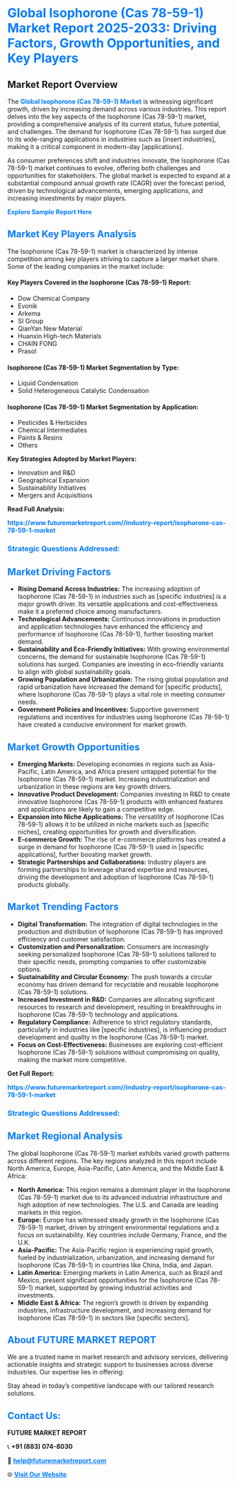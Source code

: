 <h1 style="color: #007BFF;">Global Isophorone (Cas 78-59-1) Market Report 2025-2033: Driving Factors, Growth Opportunities, and Key Players</h1>

<section id="overview">
<h2>Market Report Overview</h2>
<p>The <a href="https://www.futuremarketreport.com//industry-report/isophorone-cas-78-59-1-market" style="color: #007BFF; text-decoration: none;"><strong>Global Isophorone (Cas 78-59-1) Market</strong></a> is witnessing significant growth, driven by increasing demand across various industries. This report delves into the key aspects of the Isophorone (Cas 78-59-1) market, providing a comprehensive analysis of its current status, future potential, and challenges. The demand for Isophorone (Cas 78-59-1) has surged due to its wide-ranging applications in industries such as [insert industries], making it a critical component in modern-day [applications].</p>
<p>As consumer preferences shift and industries innovate, the Isophorone (Cas 78-59-1) market continues to evolve, offering both challenges and opportunities for stakeholders. The global market is expected to expand at a substantial compound annual growth rate (CAGR) over the forecast period, driven by technological advancements, emerging applications, and increasing investments by major players.</p>
</section>

<section id="overview">
<p><a href="https://www.futuremarketreport.com//request-sample/reportId=83600" style="color: #007BFF; text-decoration: none;"><strong>Explore Sample Report Here</strong></a></p>
</section>

<section id="key-players">
<h2 style="color: #007BFF;">Market Key Players Analysis</h2>
<p>The Isophorone (Cas 78-59-1) market is characterized by intense competition among key players striving to capture a larger market share. Some of the leading companies in the market include:</p>
<h4>Key Players Covered in the Isophorone (Cas 78-59-1) Report:</h4>
<ul><li>Dow Chemical Company</li><li>Evonik</li><li>Arkema</li><li>SI Group</li><li>QianYan New Material</li><li>Huanxin High-tech Materials</li><li>CHAIN FONG</li><li>Prasol</li></ul>
<h4>Isophorone (Cas 78-59-1) Market Segmentation by Type:</h4>
<ul><li>Liquid Condensation</li><li>Solid Heterogeneous Catalytic Condensation</li></ul>

<h4>Isophorone (Cas 78-59-1) Market Segmentation by Application:</h4>
<ul><li>Pesticides &amp; Herbicides</li><li>Chemical Intermediates</li><li>Paints &amp; Resins</li><li>Others</li></ul>
<p><strong>Key Strategies Adopted by Market Players:</strong></p>
<ul>
<li>Innovation and R&D</li>
<li>Geographical Expansion</li>
<li>Sustainability Initiatives</li>
<li>Mergers and Acquisitions</li>
</ul>
</section>

<section>
<p><strong>Read Full Analysis: </strong></p><a href="https://www.futuremarketreport.com//industry-report/isophorone-cas-78-59-1-market" style="color: #007BFF; text-decoration: none;"><strong>https://www.futuremarketreport.com//industry-report/isophorone-cas-78-59-1-market</strong></a>
<h3 style="color: #007BFF;">Strategic Questions Addressed:</h3>
</section>

<section id="driving-factors">
<h2 style="color: #007BFF;">Market Driving Factors</h2>
<ul>
<li><strong>Rising Demand Across Industries:</strong> The increasing adoption of Isophorone (Cas 78-59-1) in industries such as [specific industries] is a major growth driver. Its versatile applications and cost-effectiveness make it a preferred choice among manufacturers.</li>
<li><strong>Technological Advancements:</strong> Continuous innovations in production and application technologies have enhanced the efficiency and performance of Isophorone (Cas 78-59-1), further boosting market demand.</li>
<li><strong>Sustainability and Eco-Friendly Initiatives:</strong> With growing environmental concerns, the demand for sustainable Isophorone (Cas 78-59-1) solutions has surged. Companies are investing in eco-friendly variants to align with global sustainability goals.</li>
<li><strong>Growing Population and Urbanization:</strong> The rising global population and rapid urbanization have increased the demand for [specific products], where Isophorone (Cas 78-59-1) plays a vital role in meeting consumer needs.</li>
<li><strong>Government Policies and Incentives:</strong> Supportive government regulations and incentives for industries using Isophorone (Cas 78-59-1) have created a conducive environment for market growth.</li>
</ul>
</section>

<section id="growth-opportunities">
<h2 style="color: #007BFF;">Market Growth Opportunities</h2>
<ul>
<li><strong>Emerging Markets:</strong> Developing economies in regions such as Asia-Pacific, Latin America, and Africa present untapped potential for the Isophorone (Cas 78-59-1) market. Increasing industrialization and urbanization in these regions are key growth drivers.</li>
<li><strong>Innovative Product Development:</strong> Companies investing in R&D to create innovative Isophorone (Cas 78-59-1) products with enhanced features and applications are likely to gain a competitive edge.</li>
<li><strong>Expansion into Niche Applications:</strong> The versatility of Isophorone (Cas 78-59-1) allows it to be utilized in niche markets such as [specific niches], creating opportunities for growth and diversification.</li>
<li><strong>E-commerce Growth:</strong> The rise of e-commerce platforms has created a surge in demand for Isophorone (Cas 78-59-1) used in [specific applications], further boosting market growth.</li>
<li><strong>Strategic Partnerships and Collaborations:</strong> Industry players are forming partnerships to leverage shared expertise and resources, driving the development and adoption of Isophorone (Cas 78-59-1) products globally.</li>
</ul>
</section>

<section id="trending-factors">
<h2 style="color: #007BFF;">Market Trending Factors</h2>
<ul>
<li><strong>Digital Transformation:</strong> The integration of digital technologies in the production and distribution of Isophorone (Cas 78-59-1) has improved efficiency and customer satisfaction.</li>
<li><strong>Customization and Personalization:</strong> Consumers are increasingly seeking personalized Isophorone (Cas 78-59-1) solutions tailored to their specific needs, prompting companies to offer customizable options.</li>
<li><strong>Sustainability and Circular Economy:</strong> The push towards a circular economy has driven demand for recyclable and reusable Isophorone (Cas 78-59-1) solutions.</li>
<li><strong>Increased Investment in R&D:</strong> Companies are allocating significant resources to research and development, resulting in breakthroughs in Isophorone (Cas 78-59-1) technology and applications.</li>
<li><strong>Regulatory Compliance:</strong> Adherence to strict regulatory standards, particularly in industries like [specific industries], is influencing product development and quality in the Isophorone (Cas 78-59-1) market.</li>
<li><strong>Focus on Cost-Effectiveness:</strong> Businesses are exploring cost-efficient Isophorone (Cas 78-59-1) solutions without compromising on quality, making the market more competitive.</li>
</ul>
</section>

<section>
<p><strong>Get Full Report: </strong></p><a href="https://www.futuremarketreport.com//industry-report/isophorone-cas-78-59-1-market" style="color: #007BFF; text-decoration: none;"><strong>https://www.futuremarketreport.com//industry-report/isophorone-cas-78-59-1-market</strong></a>
<h3 style="color: #007BFF;">Strategic Questions Addressed:</h3>
</section>


<section id="regional-analysis">
<h2 style="color: #007BFF;">Market Regional Analysis</h2>
<p>The global Isophorone (Cas 78-59-1) market exhibits varied growth patterns across different regions. The key regions analyzed in this report include North America, Europe, Asia-Pacific, Latin America, and the Middle East & Africa:</p>
<ul>
<li><strong>North America:</strong> This region remains a dominant player in the Isophorone (Cas 78-59-1) market due to its advanced industrial infrastructure and high adoption of new technologies. The U.S. and Canada are leading markets in this region.</li>
<li><strong>Europe:</strong> Europe has witnessed steady growth in the Isophorone (Cas 78-59-1) market, driven by stringent environmental regulations and a focus on sustainability. Key countries include Germany, France, and the U.K.</li>
<li><strong>Asia-Pacific:</strong> The Asia-Pacific region is experiencing rapid growth, fueled by industrialization, urbanization, and increasing demand for Isophorone (Cas 78-59-1) in countries like China, India, and Japan.</li>
<li><strong>Latin America:</strong> Emerging markets in Latin America, such as Brazil and Mexico, present significant opportunities for the Isophorone (Cas 78-59-1) market, supported by growing industrial activities and investments.</li>
<li><strong>Middle East & Africa:</strong> The region’s growth is driven by expanding industries, infrastructure development, and increasing demand for Isophorone (Cas 78-59-1) in sectors like [specific sectors].</li>
</ul>
</section>

<footer>
<h2 style="color: #007BFF;">About FUTURE MARKET REPORT</h2>
<p>We are a trusted name in market research and advisory services, delivering actionable insights and strategic support to businesses across diverse industries. Our expertise lies in offering:</p>

<p>Stay ahead in today’s competitive landscape with our tailored research solutions.</p>

<h2 style="color: #007BFF;">Contact Us:</h2>
<p><strong>FUTURE MARKET REPORT</strong></p>
<p>📞 <strong>+91 (883) 074-8030</strong></p>
<p>📧 <strong><a href="mailto:help@futuremarketreport.com" style="color: #007BFF;">help@futuremarketreport.com</a></strong></p>
<p>🌐 <strong><a href="https://www.futuremarketreport.com/" style="color: #007BFF;">Visit Our Website</a></strong></p>
</footer>